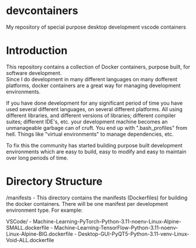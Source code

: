# devcontainers
My repository of special purpose desktop development vscode containers

# Introduction
This repository contains a collection of Docker containers, purpose built, for software development.  
Since I do development in many different languages on many dofferent platforms, docker containers are 
a great way for managing development environments.  

If you have done development for any significant period of time you have used several different languages, 
on several different platforms.  All using different libraries, and different versions of libraries; different 
compiler suites; different IDE's, etc. your development machine becomes an unmanageable garbage can of 
cruft.  You end up with ".bash_profiles" from hell.  Things like "virtual environments" to manage dependencies, etc.

To fix this the community has started building purpose built development environments which are easy to 
build, easy to modify and easy to maintain over long periods of time. 

# Directory Structure
 /manifests - This directory contains the manifests (Dockerfiles) for building the docker containers.  There will be 
 one manifest per development environment type.  For example:

VSCode/
    - Machine-Learning-PyTorch-Python-3.11-noenv-Linux-Alpine-SMALL.dockerfile 
    - Machine-Learning-TensorFlow-Python-3.11-noenv-Linux-Alpine-BIG.dockerfile 
    - Desktop-GUI-PyQT5-Python-3.11-venv-Linux-Void-ALL.dockerfile 



